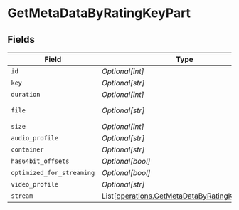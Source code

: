 # GetMetaDataByRatingKeyPart


## Fields

| Field                                                                                                    | Type                                                                                                     | Required                                                                                                 | Description                                                                                              | Example                                                                                                  |
| -------------------------------------------------------------------------------------------------------- | -------------------------------------------------------------------------------------------------------- | -------------------------------------------------------------------------------------------------------- | -------------------------------------------------------------------------------------------------------- | -------------------------------------------------------------------------------------------------------- |
| `id`                                                                                                     | *Optional[int]*                                                                                          | :heavy_minus_sign:                                                                                       | N/A                                                                                                      | 15                                                                                                       |
| `key`                                                                                                    | *Optional[str]*                                                                                          | :heavy_minus_sign:                                                                                       | N/A                                                                                                      | /library/parts/15/1705637151/file.mp4                                                                    |
| `duration`                                                                                               | *Optional[int]*                                                                                          | :heavy_minus_sign:                                                                                       | N/A                                                                                                      | 141417                                                                                                   |
| `file`                                                                                                   | *Optional[str]*                                                                                          | :heavy_minus_sign:                                                                                       | N/A                                                                                                      | /movies/Serenity (2005)/Serenity (2005).mp4                                                              |
| `size`                                                                                                   | *Optional[int]*                                                                                          | :heavy_minus_sign:                                                                                       | N/A                                                                                                      | 40271948                                                                                                 |
| `audio_profile`                                                                                          | *Optional[str]*                                                                                          | :heavy_minus_sign:                                                                                       | N/A                                                                                                      | lc                                                                                                       |
| `container`                                                                                              | *Optional[str]*                                                                                          | :heavy_minus_sign:                                                                                       | N/A                                                                                                      | mp4                                                                                                      |
| `has64bit_offsets`                                                                                       | *Optional[bool]*                                                                                         | :heavy_minus_sign:                                                                                       | N/A                                                                                                      | false                                                                                                    |
| `optimized_for_streaming`                                                                                | *Optional[bool]*                                                                                         | :heavy_minus_sign:                                                                                       | N/A                                                                                                      | false                                                                                                    |
| `video_profile`                                                                                          | *Optional[str]*                                                                                          | :heavy_minus_sign:                                                                                       | N/A                                                                                                      | high                                                                                                     |
| `stream`                                                                                                 | List[[operations.GetMetaDataByRatingKeyStream](../../models/operations/getmetadatabyratingkeystream.md)] | :heavy_minus_sign:                                                                                       | N/A                                                                                                      |                                                                                                          |